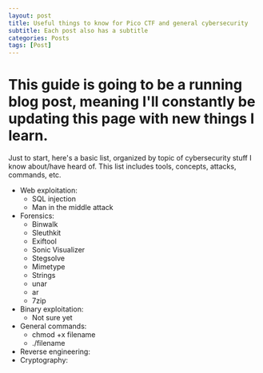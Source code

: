 ```yaml
---
layout: post
title: Useful things to know for Pico CTF and general cybersecurity
subtitle: Each post also has a subtitle
categories: Posts
tags: [Post]
---
```


# This guide is going to be a running blog post, meaning I'll constantly be updating this page with new things I learn.

Just to start, here's a basic list, organized by topic of cybersecurity stuff I know about/have heard of. This list includes tools, concepts, attacks, commands, etc.

- Web exploitation:
  - SQL injection
  - Man in the middle attack
- Forensics:
  - Binwalk
  - Sleuthkit
  - Exiftool
  - Sonic Visualizer
  - Stegsolve
  - Mimetype
  - Strings
  - unar
  - ar
  - 7zip
- Binary exploitation:
  - Not sure yet
- General commands:
  - chmod +x filename
  - ./filename
- Reverse engineering:
- Cryptography: